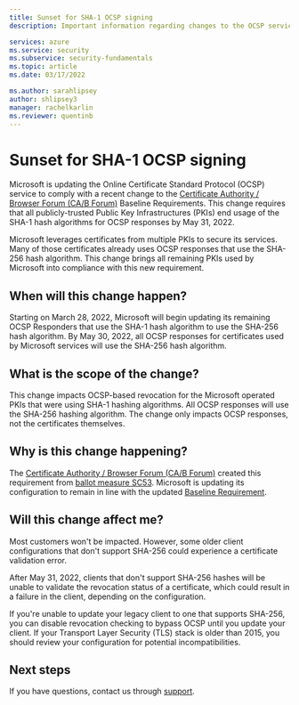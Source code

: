 ```yaml
---
title: Sunset for SHA-1 OCSP signing
description: Important information regarding changes to the OCSP service. 

services: azure
ms.service: security
ms.subservice: security-fundamentals
ms.topic: article
ms.date: 03/17/2022

ms.author: sarahlipsey
author: shlipsey3
manager: rachelkarlin
ms.reviewer: quentinb
---
```

# Sunset for SHA-1 OCSP signing

Microsoft is updating the Online Certificate Standard Protocol (OCSP) service to comply with a recent change to the [Certificate Authority / Browser Forum (CA/B Forum)](https://cabforum.org/) Baseline Requirements. This change requires that all publicly-trusted Public Key Infrastructures (PKIs) end usage of the SHA-1 hash algorithms for OCSP responses by May 31, 2022.

Microsoft leverages certificates from multiple PKIs to secure its services. Many of those certificates already uses OCSP responses that use the SHA-256 hash algorithm. This change brings all remaining PKIs used by Microsoft into compliance with this new requirement.

## When will this change happen?

Starting on March 28, 2022, Microsoft will begin updating its remaining OCSP Responders that use the SHA-1 hash algorithm to use the SHA-256 hash algorithm. By May 30, 2022, all OCSP responses for certificates used by Microsoft services will use the SHA-256 hash algorithm.

## What is the scope of the change?

This change impacts OCSP-based revocation for the Microsoft operated PKIs that were using SHA-1 hashing algorithms. All OCSP responses will use the SHA-256 hashing algorithm. The change only impacts OCSP responses, not the certificates themselves. 

## Why is this change happening?

The [Certificate Authority / Browser Forum (CA/B Forum)](https://cabforum.org/) created this requirement from [ballot measure SC53](https://cabforum.org/2022/01/26/ballot-sc53-sunset-for-sha-1-ocsp-signing/). Microsoft is updating its configuration to remain in line with the updated [Baseline Requirement](https://cabforum.org/baseline-requirements-documents/).

## Will this change affect me?

Most customers won't be impacted. However, some older client configurations that don't support SHA-256 could experience a certificate validation error.

After May 31, 2022, clients that don't support SHA-256 hashes will be unable to validate the revocation status of a certificate, which could result in a failure in the client, depending on the configuration. 

If you're unable to update your legacy client to one that supports SHA-256, you can disable revocation checking to bypass OCSP until you update your client. If your Transport Layer Security (TLS) stack is older than 2015, you should review your configuration for potential incompatibilities.

## Next steps

If you have questions, contact us through [support](https://azure.microsoft.com/support/options/).
